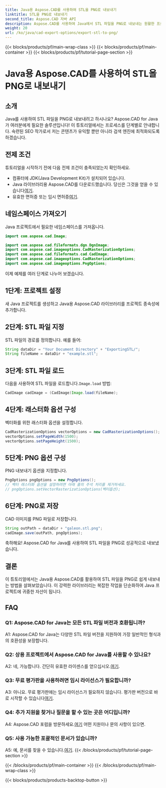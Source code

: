 ```yaml
---
title: Java용 Aspose.CAD를 사용하여 STL을 PNG로 내보내기
linktitle: STL을 PNG로 내보내기
second_title: Aspose.CAD 자바 API
description: Aspose.CAD를 사용하여 Java에서 STL 파일을 PNG로 내보내는 원활한 프로세스를 살펴보세요. 작업 흐름을 단순화하고 Java 프로젝트를 손쉽게 향상하세요.
weight: 20
url: /ko/java/cad-export-options/export-stl-to-png/
---
```


{{< blocks/products/pf/main-wrap-class >}}
{{< blocks/products/pf/main-container >}}
{{< blocks/products/pf/tutorial-page-section >}}

# Java용 Aspose.CAD를 사용하여 STL을 PNG로 내보내기

## 소개

Java를 사용하여 STL 파일을 PNG로 내보내려고 하시나요? Aspose.CAD for Java가 여러분에게 필요한 솔루션입니다! 이 튜토리얼에서는 프로세스를 단계별로 안내합니다. 숙련된 SEO 작가로서 저는 콘텐츠가 유익할 뿐만 아니라 검색 엔진에 최적화되도록 하겠습니다.

## 전제 조건

튜토리얼을 시작하기 전에 다음 전제 조건이 충족되었는지 확인하세요.

- 컴퓨터에 JDK(Java Development Kit)가 설치되어 있습니다.
-  Java 라이브러리용 Aspose.CAD를 다운로드했습니다. 당신은 그것을 얻을 수 있습니다[여기](https://releases.aspose.com/cad/java/).
-  유효한 면허증 또는 임시 면허증[여기](https://purchase.aspose.com/temporary-license/).

## 네임스페이스 가져오기

Java 프로젝트에서 필요한 네임스페이스를 가져옵니다.

```java
import com.aspose.cad.Image;

import com.aspose.cad.fileformats.dgn.DgnImage;
import com.aspose.cad.imageoptions.CadRasterizationOptions;
import com.aspose.cad.fileformats.cad.CadImage;
import com.aspose.cad.imageoptions.CadRasterizationOptions;
import com.aspose.cad.imageoptions.PngOptions;
```

이제 예제를 여러 단계로 나누어 보겠습니다.

## 1단계: 프로젝트 설정

새 Java 프로젝트를 생성하고 Java용 Aspose.CAD 라이브러리를 프로젝트 종속성에 추가합니다.

## 2단계: STL 파일 지정

STL 파일의 경로를 정의합니다. 예를 들어:

```java
String dataDir = "Your Document Directory" + "ExportingSTL/";
String fileName = dataDir + "example.stl";
```

## 3단계: STL 파일 로드

 다음을 사용하여 STL 파일을 로드합니다.`Image.load` 방법:

```java
CadImage cadImage = (CadImage)Image.load(fileName);
```

## 4단계: 래스터화 옵션 구성

벡터화를 위한 래스터화 옵션을 설정합니다.

```java
CadRasterizationOptions vectorOptions = new CadRasterizationOptions();
vectorOptions.setPageWidth(1500);
vectorOptions.setPageHeight(1500);
```

## 5단계: PNG 옵션 구성

PNG 내보내기 옵션을 지정합니다.

```java
PngOptions pngOptions = new PngOptions();
// 벡터 래스터화 옵션을 설정하려면 아래 줄의 주석 처리를 제거하세요.
// pngOptions.setVectorRasterizationOptions(벡터옵션);
```

## 6단계: PNG로 저장

CAD 이미지를 PNG 파일로 저장합니다.

```java
String outPath = dataDir + "galeon.stl.png";
cadImage.save(outPath, pngOptions);
```

축하해요! Aspose.CAD for Java를 사용하여 STL 파일을 PNG로 성공적으로 내보냈습니다.

## 결론

이 튜토리얼에서는 Java용 Aspose.CAD를 활용하여 STL 파일을 PNG로 쉽게 내보내는 방법을 살펴보았습니다. 이 강력한 라이브러리는 복잡한 작업을 단순화하여 Java 프로젝트에 귀중한 자산이 됩니다.

## FAQ

### Q1: Aspose.CAD for Java는 모든 STL 파일 버전과 호환됩니까?

A1: Aspose.CAD for Java는 다양한 STL 파일 버전을 지원하여 가장 일반적인 형식과의 호환성을 보장합니다.

### Q2: 상용 프로젝트에서 Aspose.CAD for Java를 사용할 수 있나요?

 A2: 네, 가능합니다. 간단히 유효한 라이센스를 얻으십시오.[여기](https://purchase.aspose.com/buy).

### Q3: 무료 평가판을 사용하려면 임시 라이선스가 필요합니까?

 A3: 아니요. 무료 평가판에는 임시 라이선스가 필요하지 않습니다. 평가판 버전으로 바로 시작할 수 있습니다[여기](https://releases.aspose.com/).

### Q4: 추가 지원을 찾거나 질문을 할 수 있는 곳은 어디입니까?

 A4: Aspose.CAD 포럼을 방문하세요.[여기](https://forum.aspose.com/c/cad/19) 어떤 지원이나 문의 사항이 있으면.

### Q5: 사용 가능한 포괄적인 문서가 있습니까?

 A5: 예, 문서를 찾을 수 있습니다.[여기](https://reference.aspose.com/cad/java/).
{{< /blocks/products/pf/tutorial-page-section >}}

{{< /blocks/products/pf/main-container >}}
{{< /blocks/products/pf/main-wrap-class >}}

{{< blocks/products/products-backtop-button >}}
